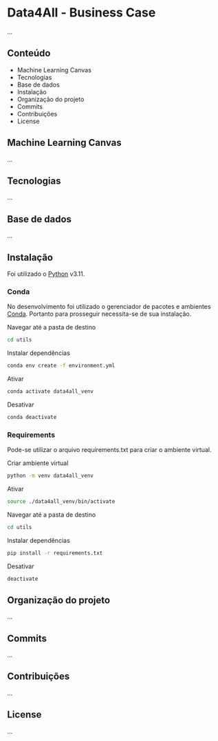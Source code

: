 # Data4All - Business Case
...

## Conteúdo
- Machine Learning Canvas
- Tecnologias
- Base de dados
- Instalação
- Organização do projeto
- Commits
- Contribuições
- License

## Machine Learning Canvas
...

## Tecnologias
...

## Base de dados
...

## Instalação
Foi utilizado o [Python](https://www.python.org/) v3.11.

### Conda
No desenvolvimento foi utilizado o gerenciador de pacotes e ambientes [Conda](https://docs.conda.io/en/latest/). Portanto para prosseguir necessita-se de sua instalação.

Navegar até a pasta de destino
```sh
cd utils
```

Instalar dependências
```sh
conda env create -f environment.yml
```

Ativar
```sh
conda activate data4all_venv
```

Desativar
```sh
conda deactivate
```

### Requirements
Pode-se utilizar o arquivo requirements.txt para criar o ambiente virtual.

Criar ambiente virtual
```sh
python -m venv data4all_venv
```

Ativar
```sh
source ./data4all_venv/bin/activate
```

Navegar até a pasta de destino
```sh
cd utils
```

Instalar dependências
```sh
pip install -r requirements.txt
```

Desativar
```sh
deactivate
```

## Organização do projeto
...

## Commits
...

## Contribuições
...

## License
...
